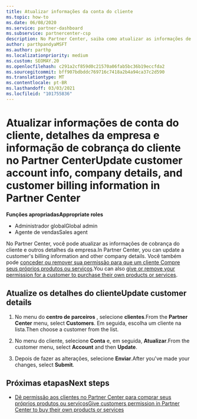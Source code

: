 ```yaml
---
title: Atualizar informações da conta do cliente
ms.topic: how-to
ms.date: 06/08/2020
ms.service: partner-dashboard
ms.subservice: partnercenter-csp
description: No Partner Center, saiba como atualizar as informações de cobrança de um cliente ou como atualizar os detalhes da empresa.
author: parthpandyaMSFT
ms.author: parthp
ms.localizationpriority: medium
ms.custom: SEOMAY.20
ms.openlocfilehash: c291a2cf859d0c21570a06fab5bc36b19eccfda2
ms.sourcegitcommit: bff907bdbddc769716c7418a2b4a94ca37c2d590
ms.translationtype: MT
ms.contentlocale: pt-BR
ms.lasthandoff: 03/03/2021
ms.locfileid: "101755836"
---
```

# <a name="update-customer-account-info-company-details-and-customer-billing-information-in-partner-center"></a><span data-ttu-id="a0ea5-103">Atualizar informações de conta do cliente, detalhes da empresa e informação de cobrança do cliente no Partner Center</span><span class="sxs-lookup"><span data-stu-id="a0ea5-103">Update customer account info, company details, and customer billing information in Partner Center</span></span>

<span data-ttu-id="a0ea5-104">**Funções apropriadas**</span><span class="sxs-lookup"><span data-stu-id="a0ea5-104">**Appropriate roles**</span></span>

- <span data-ttu-id="a0ea5-105">Administrador global</span><span class="sxs-lookup"><span data-stu-id="a0ea5-105">Global admin</span></span>
- <span data-ttu-id="a0ea5-106">Agente de vendas</span><span class="sxs-lookup"><span data-stu-id="a0ea5-106">Sales agent</span></span>

<span data-ttu-id="a0ea5-107">No Partner Center, você pode atualizar as informações de cobrança do cliente e outros detalhes da empresa.</span><span class="sxs-lookup"><span data-stu-id="a0ea5-107">In Partner Center, you can update a customer's billing information and other company details.</span></span> <span data-ttu-id="a0ea5-108">Você também pode [conceder ou remover sua permissão para que um cliente Compre seus próprios produtos ou serviços](give-customers-permission.md).</span><span class="sxs-lookup"><span data-stu-id="a0ea5-108">You can also [give or remove your permission for a customer to purchase their own products or services](give-customers-permission.md).</span></span>

## <a name="update-customer-details"></a><span data-ttu-id="a0ea5-109">Atualize os detalhes do cliente</span><span class="sxs-lookup"><span data-stu-id="a0ea5-109">Update customer details</span></span>

1. <span data-ttu-id="a0ea5-110">No menu do **centro de parceiros** , selecione **clientes**.</span><span class="sxs-lookup"><span data-stu-id="a0ea5-110">From the **Partner Center** menu, select **Customers**.</span></span> <span data-ttu-id="a0ea5-111">Em seguida, escolha um cliente na lista.</span><span class="sxs-lookup"><span data-stu-id="a0ea5-111">Then choose a customer from the list.</span></span>

2. <span data-ttu-id="a0ea5-112">No menu do cliente, selecione **Conta** e, em seguida, **Atualizar**.</span><span class="sxs-lookup"><span data-stu-id="a0ea5-112">From the customer menu, select **Account** and then **Update**.</span></span>

3. <span data-ttu-id="a0ea5-113">Depois de fazer as alterações, selecione **Enviar**.</span><span class="sxs-lookup"><span data-stu-id="a0ea5-113">After you've made your changes, select **Submit**.</span></span>

## <a name="next-steps"></a><span data-ttu-id="a0ea5-114">Próximas etapas</span><span class="sxs-lookup"><span data-stu-id="a0ea5-114">Next steps</span></span>

- [<span data-ttu-id="a0ea5-115">Dê permissão aos clientes no Partner Center para comprar seus próprios produtos ou serviços</span><span class="sxs-lookup"><span data-stu-id="a0ea5-115">Give customers permission in Partner Center to buy their own products or services</span></span>](give-customers-permission.md)
